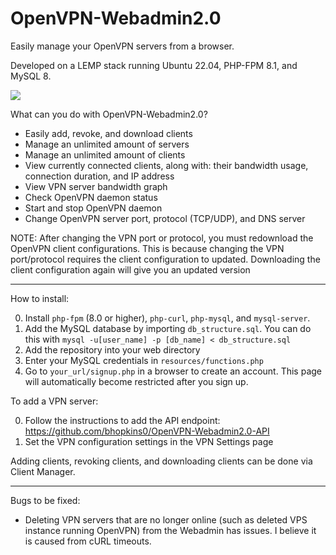# OpenVPN-Webadmin2.0
Easily manage your OpenVPN servers from a browser.

Developed on a LEMP stack running Ubuntu 22.04, PHP-FPM 8.1, and MySQL 8.

![](https://brenthopkins.me/img/github/openvpn-webadmin/status_page.jpg)

What can you do with OpenVPN-Webadmin2.0?

* Easily add, revoke, and download clients
* Manage an unlimited amount of servers
* Manage an unlimited amount of clients
* View currently connected clients, along with: their bandwidth usage, connection duration, and IP address
* View VPN server bandwidth graph
* Check OpenVPN daemon status
* Start and stop OpenVPN daemon
* Change OpenVPN server port, protocol (TCP/UDP), and DNS server

NOTE: After changing the VPN port or protocol, you must redownload the OpenVPN client configurations. 
This is because changing the VPN port/protocol requires the client configuration to updated. Downloading the client configuration again will give you an updated version

<hr>

How to install:

0. Install `php-fpm` (8.0 or higher), `php-curl`, `php-mysql`, and `mysql-server`.
1. Add the MySQL database by importing `db_structure.sql`. You can do this with `mysql -u[user_name] -p [db_name] < db_structure.sql`
2. Add the repository into your web directory
3. Enter your MySQL credentials in `resources/functions.php`
4. Go to `your_url/signup.php` in a browser to create an account. This page will automatically become restricted after you sign up.

To add a VPN server:

0. Follow the instructions to add the API endpoint: https://github.com/bhopkins0/OpenVPN-Webadmin2.0-API
1. Set the VPN configuration settings in the VPN Settings page

Adding clients, revoking clients, and downloading clients can be done via Client Manager.

<hr>

Bugs to be fixed:

* Deleting VPN servers that are no longer online (such as deleted VPS instance running OpenVPN) from the Webadmin has issues. I believe it is caused from cURL timeouts.



